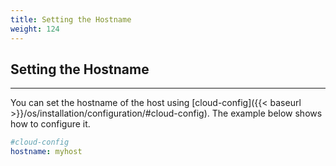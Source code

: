 ```yaml
---
title: Setting the Hostname
weight: 124
---
```


## Setting the Hostname
---

You can set the hostname of the host using [cloud-config]({{< baseurl >}}/os/installation/configuration/#cloud-config). The example below shows how to configure it.

```yaml
#cloud-config
hostname: myhost
```

